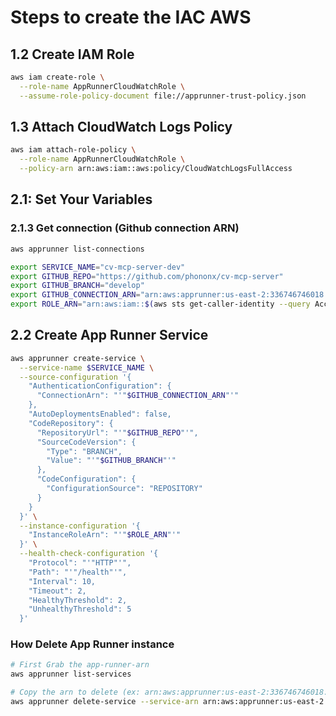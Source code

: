 # Steps to create the IAC AWS

## 1.2 Create IAM Role

```bash
aws iam create-role \
  --role-name AppRunnerCloudWatchRole \
  --assume-role-policy-document file://apprunner-trust-policy.json
```

## 1.3 Attach CloudWatch Logs Policy

```bash
aws iam attach-role-policy \
  --role-name AppRunnerCloudWatchRole \
  --policy-arn arn:aws:iam::aws:policy/CloudWatchLogsFullAccess
```

## 2.1: Set Your Variables

### 2.1.3 Get connection (Github connection ARN)

```bash
aws apprunner list-connections
```

```bash
export SERVICE_NAME="cv-mcp-server-dev"
export GITHUB_REPO="https://github.com/phononx/cv-mcp-server"
export GITHUB_BRANCH="develop"
export GITHUB_CONNECTION_ARN="arn:aws:apprunner:us-east-2:336746746018:connection/GithubPhononX/5346579f49054a59a6e309da4d0e9634"
export ROLE_ARN="arn:aws:iam::$(aws sts get-caller-identity --query Account --output text):role/AppRunnerCloudWatchRole"
```

## 2.2 Create App Runner Service

```bash
aws apprunner create-service \
  --service-name $SERVICE_NAME \
  --source-configuration '{
    "AuthenticationConfiguration": {
      "ConnectionArn": "'"$GITHUB_CONNECTION_ARN"'"
    },
    "AutoDeploymentsEnabled": false,
    "CodeRepository": {
      "RepositoryUrl": "'"$GITHUB_REPO"'",
      "SourceCodeVersion": {
        "Type": "BRANCH",
        "Value": "'"$GITHUB_BRANCH"'"
      },
      "CodeConfiguration": {
        "ConfigurationSource": "REPOSITORY"
      }
    }
  }' \
  --instance-configuration '{
    "InstanceRoleArn": "'"$ROLE_ARN"'"
  }' \
  --health-check-configuration '{
    "Protocol": "'"HTTP"'",
    "Path": "'"/health"'",
    "Interval": 10,
    "Timeout": 2,
    "HealthyThreshold": 2,
    "UnhealthyThreshold": 5
  }'

```

### How Delete App Runner instance

```bash
# First Grab the app-runner-arn
aws apprunner list-services

# Copy the arn to delete (ex: arn:aws:apprunner:us-east-2:336746746018:service/cv-mcp-server/694f13ea1db7457ba88797008302f31b)
aws apprunner delete-service --service-arn arn:aws:apprunner:us-east-2:336746746018:service/cv-mcp-server/694f13ea1db7457ba88797008302f31b

```
